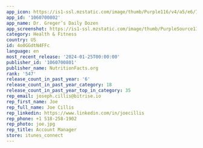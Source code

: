 ```yaml
---
app_icon: https://is1-ssl.mzstatic.com/image/thumb/Purple116/v4/a5/e6/78/a5e6785b-3666-e4ad-5947-23c933cac3f1/AppIcon-0-0-1x_U007emarketing-0-7-0-sRGB-85-220.png/1024x1024bb.png
app_id: '1060700802'
app_name: Dr. Greger’s Daily Dozen
app_screenshot: https://is1-ssl.mzstatic.com/image/thumb/PurpleSource114/v4/52/5f/89/525f89a8-fad8-70ee-2fb1-dad996b07a94/73f6d196-e30f-48f5-8594-ac7abde3f7a6_iPhone__U2013_U00a06.5__U2013_1.png/1242x2688bb.png
category: Health & Fitness
country: US
id: 4o0GGdtN4FFc
language: en
most_recent_release: '2024-01-25T00:00:00'
publisher_id: '1060700801'
publisher_name: NutritionFacts.org
rank: '547'
release_count_in_past_year: '6'
release_count_in_past_year_category: 18
release_count_in_past_year_top_in_category: 35
rep_email: joseph.cillis@bitrise.io
rep_first_name: Joe
rep_full_name: Joe Cillis
rep_linkedin: https://www.linkedin.com/in/joecillis
rep_phone: +1 518-258-1902
rep_photo: joe.jpg
rep_title: Account Manager
store: itunes_connect
---
```

